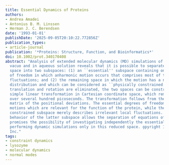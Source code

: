 ```yaml
---
title: Essential Dynamics of Proteins
authors:
- Andrea Amadei
- Antonius B. M. Linssen
- Herman J. C. Berendsen
date: '1993-01-01'
publishDate: '2025-09-05T20:10:22.772856Z'
publication_types:
- article-journal
publication: '*Proteins: Structure, Function, and Bioinformatics*'
doi: 10.1002/prot.340170408
abstract: "Analysis of extended molecular dynamics (MD) simulations of lysozyme in
  vacuo and in aqueous solution reveals that it is possible to separate the configurational
  space into two subspaces: (1) an ``essential'' subspace containing only a few degrees
  of freedom in which anharmonic motion occurs that comprises most of the positional
  fluctuations; and (2) the remaining space in which the motion has a narrow Gaussian
  distribution and which can be considered as ``physically constrained.'' If overall
  translation and rotation are eliminated, the two spaces can be constructed by a
  simple linear transformation in Cartesian coordinate space, which remains valid
  over several hundred picoseconds. The transformation follows from the covariance
  matrix of the positional deviations. The essential degrees of freedom seem to describe
  motions which are relevant for the function of the protein, while the physically
  constrained subspace merely describes irrelevant local fluctuations. The near-constraint
  behavior of the latter subspace allows the separation of equations of motion and
  promises the possibility of investigating independently the essential space and
  performing dynamic simulations only in this reduced space. o̧pyright 1993 Wiley-Liss,
  Inc."
tags:
- constraint dynamics
- lysozyme
- molecular dynamics
- normal modes
---
```

